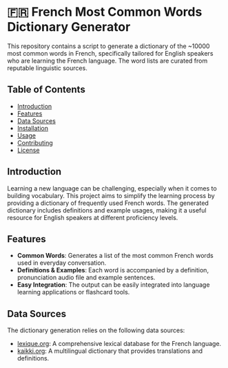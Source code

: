# 🇫🇷 French Most Common Words Dictionary Generator

This repository contains a script to generate a dictionary of the ~10000 most common words in French, specifically tailored for English speakers who are learning the French language. The word lists are curated from reputable linguistic sources.

## Table of Contents

- [Introduction](#introduction)
- [Features](#features)
- [Data Sources](#data-sources)
- [Installation](#installation)
- [Usage](#usage)
- [Contributing](#contributing)
- [License](#license)

## Introduction

Learning a new language can be challenging, especially when it comes to building vocabulary. This project aims to simplify the learning process by providing a dictionary of frequently used French words. The generated dictionary includes definitions and example usages, making it a useful resource for English speakers at different proficiency levels.

## Features

- **Common Words**: Generates a list of the most common French words used in everyday conversation.
- **Definitions & Examples**: Each word is accompanied by a definition, pronunciation audio file and example sentences.
- **Easy Integration**: The output can be easily integrated into language learning applications or flashcard tools.

## Data Sources

The dictionary generation relies on the following data sources:

- [lexique.org](http://lexique.org): A comprehensive lexical database for the French language.
- [kaikki.org](https://kaikki.org): A multilingual dictionary that provides translations and definitions.
